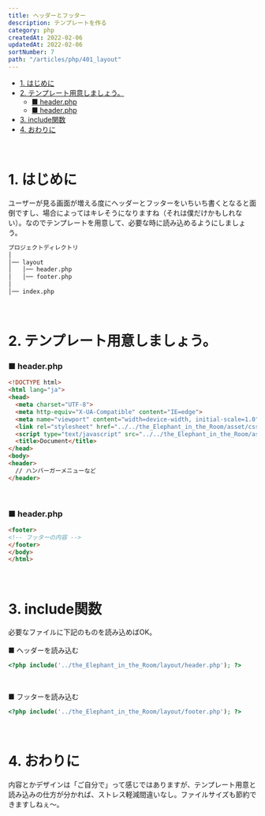 ```yaml
---
title: ヘッダーとフッター
description: テンプレートを作る
category: php
createdAt: 2022-02-06
updatedAt: 2022-02-06
sortNumber: 7
path: "/articles/php/401_layout"
---
```


<nuxt-content-wrapper>

- [1. はじめに](#1-はじめに)
- [2. テンプレート用意しましょう。](#2-テンプレート用意しましょう)
    - [■ header.php](#-headerphp)
    - [■ header.php](#-headerphp-1)
- [3. include関数](#3-include関数)
- [4. おわりに](#4-おわりに)

<br>

# 1. はじめに
ユーザーが見る画面が増える度にヘッダーとフッターをいちいち書くとなると面倒ですし、場合によってはキレそうになりますね（それは僕だけかもしれない）。なのでテンプレートを用意して、必要な時に読み込めるようにしましょう。

```html
プロジェクトディレクトリ
│
│── layout
│   │── header.php
│   │── footer.php
│
│── index.php
```

<br>


# 2. テンプレート用意しましょう。
### ■ header.php
```html
<!DOCTYPE html>
<html lang="ja">
<head>
  <meta charset="UTF-8">
  <meta http-equiv="X-UA-Compatible" content="IE=edge">
  <meta name="viewport" content="width=device-width, initial-scale=1.0">
  <link rel="stylesheet" href="../../the_Elephant_in_the_Room/asset/css/style.css">
  <script type="text/javascript" src="../../the_Elephant_in_the_Room/asset/js/script.js" defer></script>
  <title>Document</title>
</head>
<body>
<header>
  // ハンバーガーメニューなど
</header>
```

<br>

### ■ header.php
```html
<footer>
<!-- フッターの内容 -->
</footer>
</body>
</html>
```

<br>

# 3. include関数
必要なファイルに下記のものを読み込めばOK。
<br><br>
■ ヘッダーを読み込む
```php
<?php include('../the_Elephant_in_the_Room/layout/header.php'); ?>
```
<br>

■ フッターを読み込む
```php
<?php include('../the_Elephant_in_the_Room/layout/footer.php'); ?>
```
<br>

# 4. おわりに
内容とかデザインは「ご自分で」って感じではありますが、テンプレート用意と読み込みの仕方が分かれば、ストレス軽減間違いなし。ファイルサイズも節約できますしねぇ～。

</nuxt-content-wrapper>

